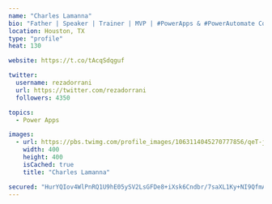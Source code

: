 ```yaml
---
name: "Charles Lamanna"
bio: "Father | Speaker | Trainer | MVP | #PowerApps & #PowerAutomate Community Super User | YouTuber Right-pointing triangle http://youtube.com/c/rezadorrani | Learn - Share - Clockwise rightwards and leftwards open circle arrows"
location: Houston, TX
type: "profile"
heat: 130

website: https://t.co/tAcqSdqguf

twitter:
  username: rezadorrani
  url: https://twitter.com/rezadorrani
  followers: 4350

topics:
  - Power Apps

images:
  - url: https://pbs.twimg.com/profile_images/1063114045270777856/qeT-jpWr_400x400.jpg
    width: 400
    height: 400
    isCached: true
    title: "Charles Lamanna"

secured: "HurYQIov4WlPnRQ1U9hE05ySV2LsGFDe8+iXsk6Cndbr/7saXL1Ky+NI9QfmAZp+X3cnONL/X6LCfp/1qSIUNTswObnGLPjA7gMpLdZhS/ocU+UkU0VjOXj86ii4zZzDV5JJyNjdfQI6PWqlZ8s7EZIaYN+HSXXYrAabP254n0S/nnusRTzLH5Ge0hq8BWWyeDlLryjllDOOL087gVfwQoMdt3sDAcE3NsGDS0ymiy37yKVdPPqsGc5hucU2uxhxmjeP7eqZj1NcaOT3UnK4NEUMb4ZzvzmXpGbN3qsUofifxgXAH/xt7dAZCP9W2Blsv3m/uSUX8VnZkEaPjVHPuMljRLIxVLxequv1B4YFs4xOgSz+WljD++YqCLfI7fe4tpQR9YQRvxWPp1IjG/evS48K/uAslYH3vtf0d6F1Cus=;nzu8pcNezqFf5fOS2UdtpQ=="
---
```


